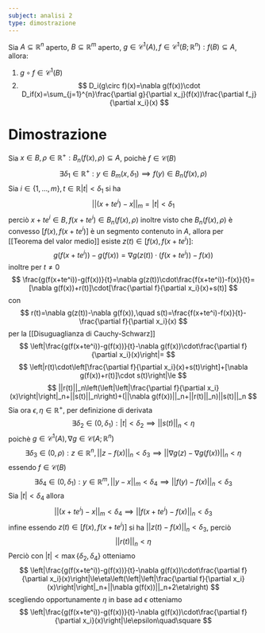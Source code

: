 ```yaml
---
subject: analisi 2
type: dimostrazione
---
```

Sia $A\subseteq\mathbb{R}^n$ aperto, $B\subseteq\mathbb{R}^m$ aperto, $g\in\mathcal{C}^1(A),f\in\mathcal{C}^1(B;\mathbb{R}^n):f(B)\subseteq A$, allora:
1. $g\circ f\in\mathcal{C}^1(B)$
2. $$
D_i(g\circ f)(x)=\nabla g(f(x))\cdot D_if(x)=\sum_{j=1}^{n}\frac{\partial g}{\partial x_j}(f(x))\frac{\partial f_j}{\partial x_i}(x)
$$
# Dimostrazione
Sia $x\in B,\rho\in\mathbb{R}^+: B_n(f(x),\rho)\subseteq A$, poichè $f\in\mathcal{C}(B)$
$$
\exists\delta_1\in\mathbb{R}^+:y\in B_m(x,\delta_1)\implies f(y)\in B_n(f(x),\rho)
$$
Sia $i\in\{1,\dots,m\},t\in\mathbb{R}|t|<\delta_1$ si ha
$$
||(x+te^i)-x||_m=|t|<\delta_1
$$
perciò $x+te^i\in B,f(x+te^i)\in B_n(f(x),\rho)$ inoltre visto che $B_n(f(x),\rho)$ è convesso $[f(x),f(x+te^i)]$ è un segmento contenuto in $A$, allora per [[Teorema del valor medio]] esiste $z(t)\in[f(x),f(x+te^i)]:$
$$
g(f(x+te^i))-g(f(x))=\nabla g(z(t))\cdot(f(x+te^i))-f(x))
$$
inoltre per $t\ne 0$
$$
\frac{g(f(x+te^i))-g(f(x))}{t}=\nabla g(z(t))\cdot\frac{f(x+te^i))-f(x)}{t}=[\nabla g(f(x))+r(t)]\cdot[\frac{\partial f}{\partial x_i}(x)+s(t)]
$$
con
$$
r(t)=\nabla g(z(t))-\nabla g(f(x)),\quad s(t)=\frac{f(x+te^i)-f(x)}{t}-\frac{\partial f}{\partial x_i}(x)
$$
per la [[Disuguaglianza di Cauchy-Schwarz]]
$$
\left|\frac{g(f(x+te^i))-g(f(x))}{t}-\nabla g(f(x))\cdot\frac{\partial f}{\partial x_i}(x)\right|=
$$
$$
\left|r(t)\cdot\left[\frac{\partial f}{\partial x_i}(x)+s(t)\right]+[\nabla g(f(x))+r(t)]\cdot s(t)\right|\le
$$
$$
||r(t)||_n\left(\left|\left|\frac{\partial f}{\partial x_i}(x)\right|\right|_n+||s(t)||_n\right)+(||\nabla g(f(x))||_n+||r(t)||_n)||s(t)||_n
$$
Sia ora $\epsilon,\eta\in\mathbb{R}^+$, per definizione di derivata
$$
\exists\delta_2\in(0,\delta_1):|t|<\delta_2\implies||s(t)||_n<\eta
$$
poichè $g\in\mathcal{C}^1(A),\nabla g\in\mathcal{C}(A;\mathbb{R}^n)$
$$
\exists\delta_3\in(0,\rho):z\in\mathbb{R}^n,||z-f(x)||_n<\delta_3\implies||\nabla g(z)-\nabla g(f(x))||_n<\eta
$$
essendo $f\in\mathcal{C}(B)$
$$
\exists\delta_4\in(0,\delta_1):y\in\mathbb{R}^m,||y-x||_m<\delta_4\implies||f(y)-f(x)||_n<\delta_3
$$
Sia $|t|<\delta_4$ allora
$$
||(x+te^i)-x||_m<\delta_4\implies||f(x+te^i)-f(x)||_n<\delta_3
$$
infine essendo $z(t)\in[f(x),f(x+te^i)]$ si ha $||z(t)-f(x)||_n<\delta_3$, perciò 
$$
||r(t)||_n<\eta
$$
Perciò con $|t|<\max\{\delta_2,\delta_4\}$ otteniamo
$$
\left|\frac{g(f(x+te^i))-g(f(x))}{t}-\nabla g(f(x))\cdot\frac{\partial f}{\partial x_i}(x)\right|\le\eta\left(\left|\left|\frac{\partial f}{\partial x_i}(x)\right|\right|_n+||\nabla g(f(x))||_n+2\eta\right)
$$
scegliendo opportunamente $\eta$ in base ad $\epsilon$ otteniamo
$$
\left|\frac{g(f(x+te^i))-g(f(x))}{t}-\nabla g(f(x))\cdot\frac{\partial f}{\partial x_i}(x)\right|\le\epsilon\quad\square
$$